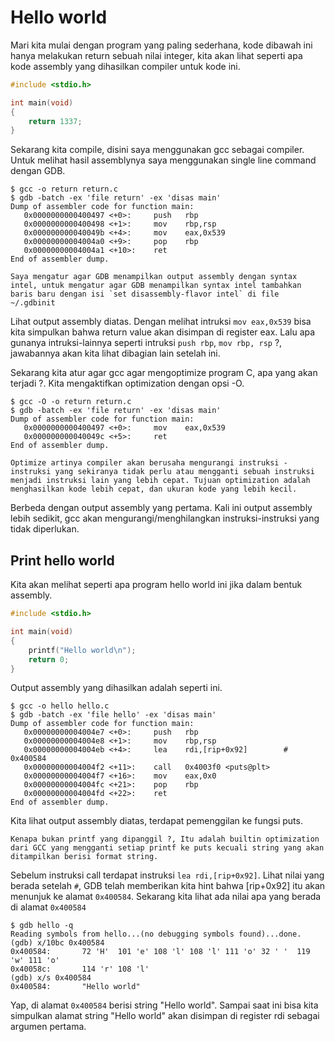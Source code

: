 # Hello world

Mari kita mulai dengan program yang paling sederhana, kode dibawah ini hanya melakukan return sebuah nilai integer, kita akan lihat seperti apa kode assembly yang dihasilkan compiler untuk kode ini.

``` c
#include <stdio.h>

int main(void)
{
    return 1337;
}
```

Sekarang kita compile, disini saya menggunakan gcc sebagai compiler. Untuk melihat hasil assemblynya saya menggunakan single line command dengan GDB.
```
$ gcc -o return return.c 
$ gdb -batch -ex 'file return' -ex 'disas main'
Dump of assembler code for function main:
   0x0000000000400497 <+0>:     push   rbp
   0x0000000000400498 <+1>:     mov    rbp,rsp
   0x000000000040049b <+4>:     mov    eax,0x539
   0x00000000004004a0 <+9>:     pop    rbp
   0x00000000004004a1 <+10>:    ret    
End of assembler dump. 
```

    Saya mengatur agar GDB menampilkan output assembly dengan syntax intel, untuk mengatur agar GDB menampilkan syntax intel tambahkan baris baru dengan isi `set disassembly-flavor intel` di file ~/.gdbinit

Lihat output assembly diatas. Dengan melihat intruksi `mov eax,0x539` bisa kita simpulkan bahwa return value akan disimpan di register eax. Lalu apa gunanya intruksi-lainnya seperti intruksi `push rbp`, `mov rbp, rsp` ?, jawabannya akan kita lihat dibagian lain setelah ini.

Sekarang kita atur agar gcc agar mengoptimize program C, apa yang akan terjadi ?. Kita mengaktifkan optimization dengan opsi -O.

```
$ gcc -O -o return return.c
$ gdb -batch -ex 'file return' -ex 'disas main' 
Dump of assembler code for function main:
   0x0000000000400497 <+0>:     mov    eax,0x539
   0x000000000040049c <+5>:     ret    
End of assembler dump.
```

    Optimize artinya compiler akan berusaha mengurangi instruksi - instruksi yang sekiranya tidak perlu atau mengganti sebuah instruksi menjadi instruksi lain yang lebih cepat. Tujuan optimization adalah menghasilkan kode lebih cepat, dan ukuran kode yang lebih kecil.

Berbeda dengan output assembly yang pertama. Kali ini output assembly lebih sedikit, gcc akan mengurangi/menghilangkan instruksi-instruksi yang tidak diperlukan.

## Print hello world
Kita akan melihat seperti apa program hello world ini jika dalam bentuk assembly.

``` C
#include <stdio.h>

int main(void)
{
    printf("Hello world\n");
    return 0;
}
```

Output assembly yang dihasilkan adalah seperti ini.

```
$ gcc -o hello hello.c
$ gdb -batch -ex 'file hello' -ex 'disas main'
Dump of assembler code for function main:
   0x00000000004004e7 <+0>:     push   rbp
   0x00000000004004e8 <+1>:     mov    rbp,rsp
   0x00000000004004eb <+4>:     lea    rdi,[rip+0x92]        # 0x400584
   0x00000000004004f2 <+11>:    call   0x4003f0 <puts@plt>
   0x00000000004004f7 <+16>:    mov    eax,0x0
   0x00000000004004fc <+21>:    pop    rbp
   0x00000000004004fd <+22>:    ret    
End of assembler dump.
```

Kita lihat output assembly diatas, terdapat pemenggilan ke fungsi puts.

    Kenapa bukan printf yang dipanggil ?, Itu adalah builtin optimization dari GCC yang mengganti setiap printf ke puts kecuali string yang akan ditampilkan berisi format string.


Sebelum instruksi call terdapat instruksi `lea rdi,[rip+0x92]`. Lihat nilai yang berada setelah `#`, GDB telah memberikan kita hint bahwa [rip+0x92] itu akan menunjuk ke alamat `0x400584`. Sekarang kita lihat ada nilai apa yang berada di alamat `0x400584`

```
$ gdb hello -q
Reading symbols from hello...(no debugging symbols found)...done.
(gdb) x/10bc 0x400584
0x400584:       72 'H'  101 'e' 108 'l' 108 'l' 111 'o' 32 ' '  119 'w' 111 'o'
0x40058c:       114 'r' 108 'l'
(gdb) x/s 0x400584
0x400584:       "Hello world"
```

Yap, di alamat `0x400584` berisi string "Hello world". Sampai saat ini bisa kita simpulkan alamat string "Hello world" akan disimpan di register rdi sebagai argumen pertama.
